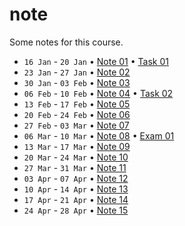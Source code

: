# note
Some notes for this course.

+ `16 Jan` - `20 Jan` &bull; [Note 01](01/README.md) &bull; [Task 01](https://github.com/dudung/fi4002-01-2022-2/issues/1)
+ `23 Jan` - `27 Jan` &bull; [Note 02](02/README.md)
+ `30 Jan` - `03 Feb` &bull; [Note 03](03/README.md)
+ `06 Feb` - `10 Feb` &bull; [Note 04](04/README.md) &bull; [Task 02](https://github.com/dudung/fi4002-01-2022-2/issues/2)
+ `13 Feb` - `17 Feb` &bull; [Note 05](05/README.md)
+ `20 Feb` - `24 Feb` &bull; [Note 06](06/README.md)
+ `27 Feb` - `03 Mar` &bull; [Note 07](07/README.md)
+ `06 Mar` - `10 Mar` &bull; [Note 08](08/README.md) &bull; [Exam 01]()
+ `13 Mar` - `17 Mar` &bull; [Note 09](09/README.md)
+ `20 Mar` - `24 Mar` &bull; [Note 10](10/README.md)
+ `27 Mar` - `31 Mar` &bull; [Note 11](11/README.md)
+ `03 Apr` - `07 Apr` &bull; [Note 12](12/README.md)
+ `10 Apr` - `14 Apr` &bull; [Note 13](13/README.md)
+ `17 Apr` - `21 Apr` &bull; [Note 14](14/README.md)
+ `24 Apr` - `28 Apr` &bull; [Note 15](15/README.md)

